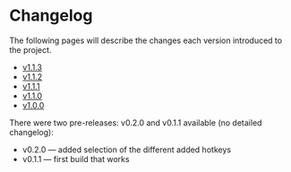 # Changelog

The following pages will describe the changes each version introduced to the project.

- [v1.1.3](v1-1-3.md)
- [v1.1.2](v1-1-2.md)
- [v1.1.1](v1-1-1.md)
- [v1.1.0](v1-1-0.md)
- [v1.0.0](v1-0-0.md)

There were two pre-releases: v0.2.0 and v0.1.1 available (no detailed changelog):
- v0.2.0 — added selection of the different added hotkeys
- v0.1.1 — first build that works